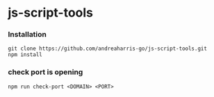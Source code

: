 # js-script-tools
### Installation
```
git clone https://github.com/andreaharris-go/js-script-tools.git
npm install
```
### check port is opening
```
npm run check-port <DOMAIN> <PORT>
```
